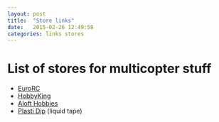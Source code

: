 ```yaml
---
layout: post
title:  "Store links"
date:   2015-02-26 12:49:58
categories: links stores
---
```


# List of stores for multicopter stuff

- [EuroRC][EuroRC]
- [HobbyKing][HobbyKing]
- [Aloft Hobbies][Aloft Hobbies]
- [Plasti Dip][Plasti Dip] (liquid tape)




[EuroRC]: http://www.eurorc.com/
[HobbyKing]: http://www.hobbyking.com
[Aloft Hobbies]: http://www.alofthobbies.com/
[Plasti Dip]: http://www.plastidip.no/